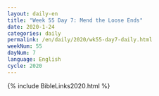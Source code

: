```yaml
---
layout: daily-en
title: "Week 55 Day 7: Mend the Loose Ends"
date: 2020-1-24 
categories: daily
permalink: /en/daily/2020/wk55-day7-daily.html
weekNum: 55
dayNum: 7
language: English
cycle: 2020
---
```

{% include BibleLinks2020.html %} 
